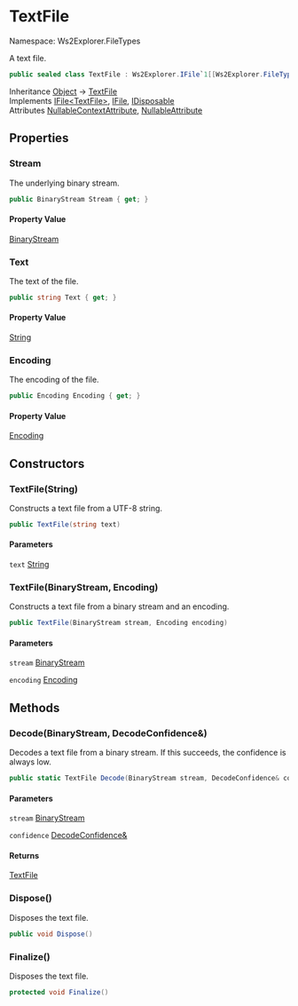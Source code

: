 # TextFile

Namespace: Ws2Explorer.FileTypes

A text file.

```csharp
public sealed class TextFile : Ws2Explorer.IFile`1[[Ws2Explorer.FileTypes.TextFile, Ws2Explorer, Version=1.0.0.0, Culture=neutral, PublicKeyToken=null]], Ws2Explorer.IFile, System.IDisposable
```

Inheritance [Object](https://docs.microsoft.com/en-us/dotnet/api/system.object) → [TextFile](./ws2explorer.filetypes.textfile.md)<br>
Implements [IFile&lt;TextFile&gt;](./ws2explorer.ifile-1.md), [IFile](./ws2explorer.ifile.md), [IDisposable](https://docs.microsoft.com/en-us/dotnet/api/system.idisposable)<br>
Attributes [NullableContextAttribute](https://docs.microsoft.com/en-us/dotnet/api/system.runtime.compilerservices.nullablecontextattribute), [NullableAttribute](https://docs.microsoft.com/en-us/dotnet/api/system.runtime.compilerservices.nullableattribute)

## Properties

### **Stream**

The underlying binary stream.

```csharp
public BinaryStream Stream { get; }
```

#### Property Value

[BinaryStream](./ws2explorer.binarystream.md)<br>

### **Text**

The text of the file.

```csharp
public string Text { get; }
```

#### Property Value

[String](https://docs.microsoft.com/en-us/dotnet/api/system.string)<br>

### **Encoding**

The encoding of the file.

```csharp
public Encoding Encoding { get; }
```

#### Property Value

[Encoding](https://docs.microsoft.com/en-us/dotnet/api/system.text.encoding)<br>

## Constructors

### **TextFile(String)**

Constructs a text file from a UTF-8 string.

```csharp
public TextFile(string text)
```

#### Parameters

`text` [String](https://docs.microsoft.com/en-us/dotnet/api/system.string)<br>

### **TextFile(BinaryStream, Encoding)**

Constructs a text file from a binary stream and an encoding.

```csharp
public TextFile(BinaryStream stream, Encoding encoding)
```

#### Parameters

`stream` [BinaryStream](./ws2explorer.binarystream.md)<br>

`encoding` [Encoding](https://docs.microsoft.com/en-us/dotnet/api/system.text.encoding)<br>

## Methods

### **Decode(BinaryStream, DecodeConfidence&)**

Decodes a text file from a binary stream.
 If this succeeds, the confidence is always low.

```csharp
public static TextFile Decode(BinaryStream stream, DecodeConfidence& confidence)
```

#### Parameters

`stream` [BinaryStream](./ws2explorer.binarystream.md)<br>

`confidence` [DecodeConfidence&](./ws2explorer.decodeconfidence&.md)<br>

#### Returns

[TextFile](./ws2explorer.filetypes.textfile.md)<br>

### **Dispose()**

Disposes the text file.

```csharp
public void Dispose()
```

### **Finalize()**

Disposes the text file.

```csharp
protected void Finalize()
```
